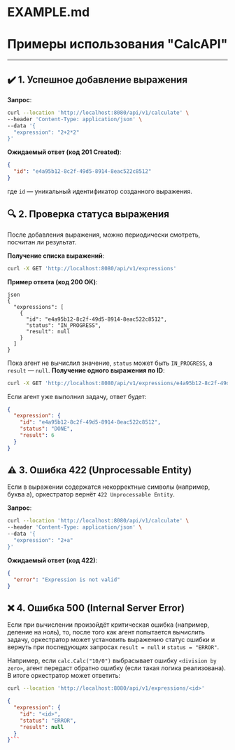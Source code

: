 # EXAMPLE.md

# Примеры использования "CalcAPI"

---

## :heavy_check_mark: 1. Успешное добавление выражения

**Запрос**:  
```bash
curl --location 'http://localhost:8080/api/v1/calculate' \
--header 'Content-Type: application/json' \
--data '{
  "expression": "2+2*2"
}'
```
**Ожидаемый ответ (код 201 Created)**:
```json
{
  "id": "e4a95b12-8c2f-49d5-8914-8eac522c8512"
}
```
где `id` — уникальный идентификатор созданного выражения.

## :mag: 2. Проверка статуса выражения

После добавления выражения, можно периодически смотреть, посчитан ли результат.

**Получение списка выражений**:
```bash
curl -X GET 'http://localhost:8080/api/v1/expressions'
```

**Пример ответа (код 200 OK)**:
```
json
{
  "expressions": [
    {
      "id": "e4a95b12-8c2f-49d5-8914-8eac522c8512",
      "status": "IN_PROGRESS",
      "result": null
    }
  ]
}
```
Пока агент не вычислил значение, `status` может быть `IN_PROGRESS`, а `result` — `null`.
**Получение одного выражения по ID**:
```bash
curl -X GET 'http://localhost:8080/api/v1/expressions/e4a95b12-8c2f-49d5-8914-8eac522c8512'
```
Если агент уже выполнил задачу, ответ будет:
```json
{
  "expression": {
    "id": "e4a95b12-8c2f-49d5-8914-8eac522c8512",
    "status": "DONE",
    "result": 6
  }
}
```

## :warning: 3. Ошибка 422 (Unprocessable Entity)

Если в выражении содержатся некорректные символы (например, буква a), оркестратор вернёт `422 Unprocessable Entity`.

**Запрос**:
```bash
curl --location 'http://localhost:8080/api/v1/calculate' \
--header 'Content-Type: application/json' \
--data '{
  "expression": "2+a"
}'
```

**Ожидаемый ответ (код 422)**:
```json
{
  "error": "Expression is not valid"
}
```

## :x: 4. Ошибка 500 (Internal Server Error)

Если при вычислении произойдёт критическая ошибка (например, деление на ноль), то, после того как агент попытается вычислить задачу, оркестратор может установить выражению статус ошибки и вернуть при последующих запросах `result = null` и `status = "ERROR"`.

Например, если `calc.Calc("10/0")` выбрасывает ошибку `«division by zero»`, агент передаст обратно ошибку (если такая логика реализована). В итоге оркестратор может ответить:

```bash
curl --location 'http://localhost:8080/api/v1/expressions/<id>'
```

```json
{
  "expression": {
    "id": "<id>",
    "status": "ERROR",
    "result": null
  }
}```